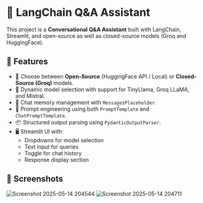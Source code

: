 # 🧠 LangChain Q&A Assistant

This project is a **Conversational Q&A Assistant** built with LangChain, Streamlit, and open-source as well as closed-source models (Groq and HuggingFace).

## 🚀 Features

- 🔁 Choose between **Open-Source** (HuggingFace API / Local) or **Closed-Source (Groq)** models.
- 🤖 Dynamic model selection with support for TinyLlama, Groq LLaMA, and Mistral.
- 💬 Chat memory management with `MessagesPlaceholder`.
- 🧩 Prompt engineering using both `PromptTemplate` and `ChatPromptTemplate`.
- 📦 Structured output parsing using `PydanticOutputParser`.
- 🖥️ Streamlit UI with:
  - Dropdowns for model selection
  - Text input for queries
  - Toggle for chat history
  - Response display section

## 📸 Screenshots

![Screenshot 2025-05-14 204544](https://github.com/user-attachments/assets/74b283c2-7403-4e75-89e7-f728ee253922)
![Screenshot 2025-05-14 204711](https://github.com/user-attachments/assets/23a8b55d-5bd0-409d-800b-f95a30391177)
